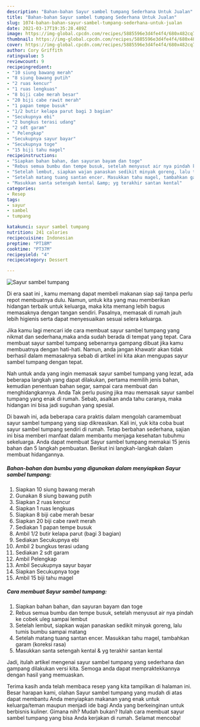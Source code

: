 ```yaml
---
description: "Bahan-bahan Sayur sambel tumpang Sederhana Untuk Jualan"
title: "Bahan-bahan Sayur sambel tumpang Sederhana Untuk Jualan"
slug: 1074-bahan-bahan-sayur-sambel-tumpang-sederhana-untuk-jualan
date: 2021-03-17T19:35:28.489Z
image: https://img-global.cpcdn.com/recipes/5885596e3d4fe4f4/680x482cq70/sayur-sambel-tumpang-foto-resep-utama.jpg
thumbnail: https://img-global.cpcdn.com/recipes/5885596e3d4fe4f4/680x482cq70/sayur-sambel-tumpang-foto-resep-utama.jpg
cover: https://img-global.cpcdn.com/recipes/5885596e3d4fe4f4/680x482cq70/sayur-sambel-tumpang-foto-resep-utama.jpg
author: Cory Griffith
ratingvalue: 5
reviewcount: 9
recipeingredient:
- "10 siung bawang merah"
- "8 siung bawang putih"
- "2 ruas kencur"
- "1 ruas lengkuas"
- "8 biji cabe merah besar"
- "20 biji cabe rawit merah"
- "1 papan tempe busuk"
- "1/2 butir kelapa parut bagi 3 bagian"
- "Secukupnya ebi"
- "2 bungkus terasi udang"
- "2 sdt garam"
- " Pelengkap"
- "Secukupnya sayur bayar"
- "Secukupnya toge"
- "15 biji tahu magel"
recipeinstructions:
- "Siapkan bahan bahan, dan sayuran bayam dan toge"
- "Rebus semua bumbu dan tempe busuk, setelah menyusut air nya pindah ke cobek uleg sampai lembut"
- "Setelah lembut, siapkan wajan panaskan sedikit minyak goreng, lalu tumis bumbu sampai matang"
- "Setelah matang tuang santan encer. Masukkan tahu magel, tambahkan garam (koreksi rasa)"
- "Masukkan santa setengah kental &amp; yg terakhir santan kental"
categories:
- Resep
tags:
- sayur
- sambel
- tumpang

katakunci: sayur sambel tumpang 
nutrition: 241 calories
recipecuisine: Indonesian
preptime: "PT18M"
cooktime: "PT37M"
recipeyield: "4"
recipecategory: Dessert

---
```



![Sayur sambel tumpang](https://img-global.cpcdn.com/recipes/5885596e3d4fe4f4/680x482cq70/sayur-sambel-tumpang-foto-resep-utama.jpg)

Di era  saat ini , kamu memang dapat membeli makanan siap saji tanpa perlu repot membuatnya dulu. Namun, untuk kita yang mau memberikan hidangan terbaik untuk keluarga, maka kita memang lebih bagus memasaknya dengan tangan sendiri. Pasalnya, memasak di rumah jauh lebih higienis serta dapat menyesuaikan sesuai selera keluarga.

Jika kamu lagi mencari ide cara membuat sayur sambel tumpang yang nikmat dan sederhana,maka anda sudah berada di tempat yang tepat. Cara membuat sayur sambel tumpang  sebenarnya gampang dibuat jika kamu membuatnya dengan hati-hati. Namun, anda jangan khawatir akan tidak berhasil dalam memasaknya 
sebab di artikel ini kita akan mengupas sayur sambel tumpang dengan tepat.  



Nah untuk anda yang ingin memasak sayur sambel tumpang yang lezat, ada beberapa langkah yang dapat dilakukan, pertama memilih jenis bahan, kemudian penentuan bahan segar, sampai cara membuat dan menghidangkannya. Anda Tak perlu pusing jika mau memasak sayur sambel tumpang yang enak di rumah. Sebab, asalkan anda  tahu caranya, maka hidangan ini bisa jadi suguhan yang spesial.

Di bawah ini, ada beberapa cara praktis  dalam mengolah caramembuat sayur sambel tumpang yang siap dikreasikan. Kali ini, yuk kita coba buat sayur sambel tumpang sendiri di rumah. Tetap berbahan sederhana, sajian ini bisa memberi manfaat dalam membantu menjaga kesehatan tubuhmu sekeluarga. Anda dapat membuat Sayur sambel tumpang memakai 15 jenis bahan dan 5 langkah pembuatan. Berikut ini langkah-langkah dalam membuat hidangannya.

<!--inarticleads1-->

##### Bahan-bahan dan bumbu yang digunakan dalam menyiapkan Sayur sambel tumpang:

1. Siapkan 10 siung bawang merah
1. Gunakan 8 siung bawang putih
1. Siapkan 2 ruas kencur
1. Siapkan 1 ruas lengkuas
1. Siapkan 8 biji cabe merah besar
1. Siapkan 20 biji cabe rawit merah
1. Sediakan 1 papan tempe busuk
1. Ambil 1/2 butir kelapa parut (bagi 3 bagian)
1. Sediakan Secukupnya ebi
1. Ambil 2 bungkus terasi udang
1. Sediakan 2 sdt garam
1. Ambil  Pelengkap
1. Ambil Secukupnya sayur bayar
1. Siapkan Secukupnya toge
1. Ambil 15 biji tahu magel




<!--inarticleads2-->

##### Cara membuat Sayur sambel tumpang:

1. Siapkan bahan bahan, dan sayuran bayam dan toge
1. Rebus semua bumbu dan tempe busuk, setelah menyusut air nya pindah ke cobek uleg sampai lembut
1. Setelah lembut, siapkan wajan panaskan sedikit minyak goreng, lalu tumis bumbu sampai matang
1. Setelah matang tuang santan encer. Masukkan tahu magel, tambahkan garam (koreksi rasa)
1. Masukkan santa setengah kental &amp; yg terakhir santan kental




Jadi, itulah artikel mengenai  sayur sambel tumpang  yang sederhana dan gampang dilakukan versi kita. Semoga anda dapat mempraktekkannya dengan hasil yang memuaskan. 

Terima kasih anda telah membaca resep yang kita tampilkan di halaman ini. Besar harapan kami, olahan  Sayur sambel tumpang yang mudah di atas dapat membantu Anda menyiapkan makanan yang enak untuk keluarga/teman maupun menjadi ide bagi Anda yang berkeinginan untuk berbisnis kuliner. Gimana nih? Mudah bukan? Itulah cara membuat sayur sambel tumpang yang bisa Anda kerjakan di rumah. Selamat mencoba!

